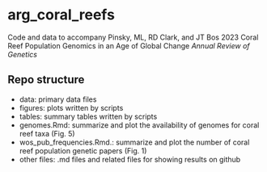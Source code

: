 # arg_coral_reefs


Code and data to accompany Pinsky, ML, RD Clark, and JT Bos 2023 Coral Reef Population Genomics in an Age of Global Change _Annual Review of Genetics_

## Repo structure

- data: primary data files
- figures: plots written by scripts
- tables: summary tables written by scripts
- genomes.Rmd: summarize and plot the availability of genomes for coral reef taxa (Fig. 5)
- wos_pub_frequencies.Rmd.: summarize and plot the number of coral reef population genetic papers (Fig. 1)
- other files: .md files and related files for showing results on github
